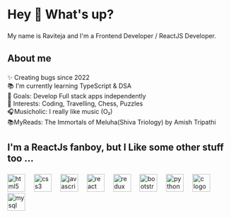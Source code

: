 <h1 align="left">Hey 👋 What's up?</h1>

###

<p align="left">My name is Raviteja and I'm a Frontend Developer / ReactJS Developer.</p>

###

<h2 align="left">About me</h2>

###

<p align="left">✨ Creating bugs since 2022<br>📚 I'm currently learning TypeScript & DSA  <br>🎯 Goals: Develop Full stack apps independently <br>🎲 Interests: Coding, Travelling, Chess, Puzzles  <br>🎧Musicholic: I really like music (O₂) <br>📚MyReads: The Immortals of Meluha(Shiva Triology) by Amish Tripathi</p>

###

<h2 align="left"> I'm a ReactJs fanboy, but I Like some other stuff too ...</h2>

###

<div align="left">
  <img src="https://cdn.jsdelivr.net/gh/devicons/devicon/icons/html5/html5-original.svg" height="40" alt="html5 logo"  />
  <img width="12" />
  <img src="https://cdn.jsdelivr.net/gh/devicons/devicon/icons/css3/css3-original.svg" height="40" alt="css3 logo"  />
  <img width="12" />
  <img src="https://cdn.jsdelivr.net/gh/devicons/devicon/icons/javascript/javascript-original.svg" height="40" alt="javascript logo"  />
  <img width="12" />
  <img src="https://cdn.jsdelivr.net/gh/devicons/devicon/icons/react/react-original.svg" height="40" alt="react logo"  />
  <img width="12" />
  <img src="https://cdn.jsdelivr.net/gh/devicons/devicon/icons/redux/redux-original.svg" height="40" alt="redux logo"  />
  <img width="12" />
  <img src="https://cdn.jsdelivr.net/gh/devicons/devicon/icons/bootstrap/bootstrap-original.svg" height="40" alt="bootstrap logo"  />
  <img width="12" />
  <img src="https://cdn.jsdelivr.net/gh/devicons/devicon/icons/python/python-original.svg" height="40" alt="python logo"  />
  <img width="12" />
  <img src="https://cdn.jsdelivr.net/gh/devicons/devicon/icons/c/c-original.svg" height="40" alt="c logo"  />
  <img width="12" />
  <img src="https://cdn.jsdelivr.net/gh/devicons/devicon/icons/mysql/mysql-original.svg" height="40" alt="mysql logo"  />
  <img width="12" />


###
